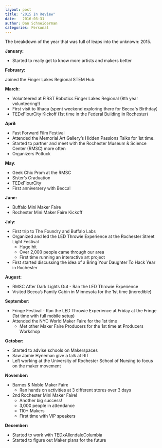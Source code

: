 ```yaml
---
layout: post
title: "2015 In Review"
date:   2016-03-31
author: Dan Schneiderman
categories: Personal
---
```


The breakdown of the year that was full of leaps into the unknown: 2015.

**January:**

* Started to really get to know more artists and makers better

**February:**

Joined the Finger Lakes Regional STEM Hub

**March:**

* Volunteered at FIRST Robotics Finger Lakes Regional (8th year volunteering!)
* First visit to Ithaca (spent weekend exploring there for Becca's Birthday)
* TEDxFlourCity Kickoff (1st time in the Federal Building in Rochester)

**April:**

* Fast Forward Film Festival
* Attended the Memorial Art Gallery’s Hidden Passions Talks for 1st time.
* Started to partner and meet with the Rochester Museum & Science Center (RMSC) more often
* Organizers Potluck

**May:**

* Geek Chic Prom at the RMSC
* Sister’s Graduation
* TEDxFlourCity
* First anniversery with Becca!

**June:**

* Buffalo Mini Maker Faire
* Rochester Mini Maker Faire Kickoff

**July:**

* First trip to The Foundry and Buffalo Labs
* Organized and led the LED Throwie Experience at the Rochester Street Light Festival
	* Huge hit 
	* Over 2,000 people came through our area
	* First time running an interactive art project
* First started discussing the idea of a Bring Your Daughter To Hack Year in Rochester


**August:**

* RMSC After Dark Lights Out - Ran the LED Throwie Experience
* Visited Becca’s Family Cabin in Minnesota for the 1st time (incredible)

**September:**

* Fringe Festival - Ran the LED Throwie Experience at Friday at the Fringe (1st time with full mobile setup)
* Attended the NYC World Maker Faire for the 1st time
	* Met other Maker Faire Producers for the 1st time at Producers Workshop

**October:**

* Started to advise schools on Makerspaces
* Saw Jamie Hyneman give a talk at RIT
* Left working at the University of Rochester School of Nursing to focus on the maker movement


**November:**

* Barnes & Noble Maker Faire
	* Ran hands on activities at 3 different stores over 3 days
* 2nd Rochester Mini Maker Faire!
	* Another big success!
	* 3,000 people in attendance
	* 110+ Makers
	* First time with VIP speakers


**December:**

* Started to work with TEDxAllendaleColumbia
* Started to figure out Maker plans for the future